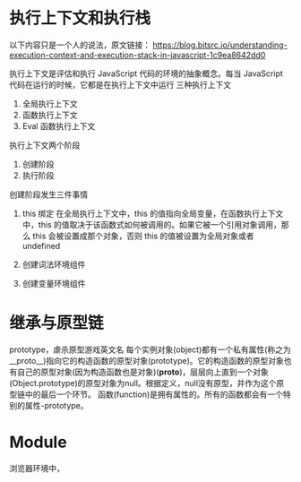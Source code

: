 # 执行上下文和执行栈

以下内容只是一个人的说法，原文链接：
https://blog.bitsrc.io/understanding-execution-context-and-execution-stack-in-javascript-1c9ea8642dd0

执行上下文是评估和执行 JavaScript 代码的环境的抽象概念。每当 JavaScript 代码在运行的时候，它都是在执行上下文中运行
三种执行上下文

1. 全局执行上下文
2. 函数执行上下文
3. Eval 函数执行上下文

执行上下文两个阶段

1. 创建阶段
2. 执行阶段

创建阶段发生三件事情

1. this 绑定
   在全局执行上下文中，this 的值指向全局变量，在函数执行上下文中，this 的值取决于该函数式如何被调用的。如果它被一个引用对象调用，那么 this 会被设置成那个对象，否则 this 的值被设置为全局对象或者 undefined

2. 创建词法环境组件
3. 创建变量环境组件

# 继承与原型链

prototype，虐杀原型游戏英文名
每个实例对象(object)都有一个私有属性(称之为__proto__)指向它的构造函数的原型对象(prototype)。它的构造函数的原型对象也有自己的原型对象(因为构造函数也是对象)(__proto__)，层层向上直到一个对象(Object.prototype)的原型对象为null。根据定义，null没有原型，并作为这个原型链中的最后一个环节。
函数(function)是拥有属性的。所有的函数都会有一个特别的属性-prototype。

# Module

浏览器环境中，<script>标签带defer或async属性，脚本就会异步加载。
defer(铁的)会等到整个页面在内存中正常渲染结束(DOM结构完全生成，以及其他脚本执行完成),才会执行,即渲染完再执行
async一旦下载完，渲染引擎就会中断渲染，执行这个脚本以后，再继续渲染，即下载完就执行
浏览器加载ES6模块，也使用<script>标签，但是要加入type="module"属性，且渲染完再执行

ES6模块与CommonJS模块的差异
1. CommonJS模块输出是一个值的拷贝，ES6模块输出的是值的引用
2. CommonJS模块是运行时加载，ES6模块是编译时输出接口
3. CommonJS模块的require()是同步加载模块，ES6模块的import命令是异步加载，有一个独立的模块依赖的解析阶段

Node.js中，.mjs文件总是以ES6模块加载，.cjs文件总是以CommonJS模块加载，.js文件的加载取决于package.json里面的type字段的设置。指定type为module则解释.js脚本为ES6模块，若不指定type或者type的字段为commonjs，则.js脚本会被解释成CommonJS模块。

package.json文件中有2个字段可以指定模块的入口文件：main和exports
简单只使用main字段可以指定模块加载的入口文件
exports字段优先级高于main字段

CommonJS模块加载ES6模块
(async () => {
  await import('./my-app.mjs');
})();
ES6模块加载CommonJS模块
只能整体加载，不能只加载单一输出项
// 正确
import packageMain from 'commonjs-package';
// 报错
import { method } from 'commonjs-package';
或使用Node.js内置的module.createRequire()可加载CommonJS模块


# ArrayBuffer,TypedArray,DataView
ArrayBuffer对象，TypedArray视图和DataView视图是JavaScript操作二进制数据的一个接口。

SharedArrayBuffer，允许Worker线程与主线程共享同一块内存。
多线程共享内存，最大的问题就是如何防止两个线程同时修改某个地址，或者说，当一个线程修改共享内存以后，必须有一个机制让其他线程同步。SharedArrayBuffer API提供Atomics对象，保证所有共享内存的操作都是“原子性”的，并且可以在所在的线程内同步。

# js 内置对象

## Number

javascript 的 Number 类型为双精度 IEEE754 64 位浮点类型
javascript 对整数提供四种进制的表示方法

- 十进制：没有前导 0 ， Decimal system
- 八进制：有前缀 0o 或者 0O 的数值，或者有前导 0，且只用 0-7 的八个阿拉伯数字，Octal number system
- 十六进制：有前缀 0x 或者 0X，Hexadecimal
- 二进制：有前缀 0b 或者 0B，Binary

Number.EPSILON
表示 2 个数最小的浮点数之间的差值，即 2^-52，可用来测试是否相等

Number.MAX_SAFE_INTEGER
表示在 js 中最大的安全整数 2^53 - 1

Number.MAX_VALUE
表示在 js 中能表示的最大整数

Number.MIN_SAFE_INTEGER
表示在 js 中最小的安全的 integer 型数字-(2^53 - 1)

Number.MIN_VALUE
表示在 js 中的最小的正值

Number.NaN
表示非数字,Not A Number

Number.NEGATIVE_INFINITY
表示负无穷大

Number.POSITIVE_INFINITY
表示正无穷大

Number.isFinite()
检测传入的参数是否是一个有穷数，全局 isFinite()会将参数自动转换为数字

Number.isInteger()
判断给定的参数是否为整数

Number.isNaN()
确定传递的值是否为 NaN,并且检查类型是否为 Number，原来全局 isNaN()会将参数自动转换成数字

Number.isSafeInteger()
传入参数是否为安全整数，安全整数范围为 -(2^53 - 1)到 2^53 - 1 之间的整数，包含 -(2^53 - 1)和 2^53 - 1

Number.parseFloat()
与全局 parseFloat 表现一致

Number.parseInt()
与全局 parseInt 表现一致

Number.prototype.toExponential()
以指数表示法返回该数值字符串表示形式，例如 7.823e+5=782300

Number.prototye.toFixed()
以定点表示法来格式化一个数值，返回字符串

Number.prototype.toPrecision()
以指定的精度返回该数值对象的字符串表示,跟上面 toFixed 有啥区别？toPrecision 可能会返回指数写法，不可预期

## Boolean

Boolean(undefined) // false

Boolean(null) // false

Boolean(0) // false

Boolean(NaN) // false

Boolean('') // false

Boolean(new Boolean(false))// Boolean 对象会转成 true

Boolean([]) // 空数组会转成 true

Boolean({}) // 空对象会转成 true

# es6 相关

## 函数扩展

参数默认值

rest 参数
rest 参数（形式为...变量名）,用于获取函数的多余参数，用来代替 arguments 对象,可直接使用数组相关方法

箭头函数
箭头函数没有自己的 this 对象，this 指向函数定义生效时上层作用域中的 this
不可以当作构造函数，即不可以对箭头函数使用 new 命令
不可以使用 arguments 对象，如果要使用则用 rest 参数代替
不可以使用 yield 命令，因此箭头函数不能用作 Generator 函数

尾调用优化

尾递归

递归函数改写

尾递归优化

## 数组扩展

扩展运算符
扩展运算符（spread）是三个点（...）,好比 rest 参数的逆运算，将一个数组转化为用逗号分隔的参数序列，该运算符主要用于函数的调用
扩展运算符可复制数组，合并数组等

Array.from()
Array.from 方法用于将两类对象转为真正的数组：类似数组的对象（array-like object）（本质拥有 length 属性）和可遍历（iterable）的对象（包括 ES6 新增的数据结构 Set 和 Map）

Array.of()
用于将一组值，转化为数组

Array.prototype.copyWithin()
数组内部，将指定位置的成员复制到其他位置（会覆盖原有成员），然后返回当前数组

Array.prototype.find()
Array.prototype.findIndex()
找出成员

Array.prototype.fill()
强制填充数组

Array.prototype.entries()
Array.prototype.keys()
Array.prototype.values()
用于遍历数组

Array.prototype.includes()
是否包含给定的值

Array.prototype.flat()
Array.prototype.flatMap()
将嵌套数组拉平

## 对象的扩展

属性简写

属性名表达式
使用字面量方式定义对象时（使用{}定义），可用[]表示对象的属性名

方法的 name 属性

对象属性的描述符
对象的每个属性都有一个描述对象（Descriptor），用来控制该属性的行为
Object.getOwnPropertyDescriptor 方法可以获取该属性的描述对象

Object.defineProperty():

对象里目前存在的属性描述符有两种主要形式：数据描述符和存取描述符。数据描述符是一个具有值的属性，该值可以是可写的，也可以是不可写的。存取描述符是由 getter 函数和 setter 函数所描述的属性。一个描述符只能是这两者其中之一；不能同时是两者。

两种描述符共享 2 个可选键值：
configurable:当且仅当该属性的 configurable 键值为 true 时，该属性的描述符才能够被改变，同时该属性也能够从对应的对象上被删除。默认为 false

enumerable:当且仅当该属性的 enumerable 键值为 true 时，该属性才会出现在对象的枚举属性中。默认为 false

数据描述符还具有以下 2 个键值：
value:该属性对应的值

writable:当且仅当该属性的 writable 键值为 true 时，属性的值，也就是上面的 value，才能被赋值运算符改变。默认为 false

存取运算符还具有以下 2 个键值：
get：属性的 getter 函数，如果没有 getter，则为 undefined,函数执行时不传入任何参数，但是会传入 this 对象

set:属性的 setter 函数，如果没有 setter,则为 undefined,该函数接受一个参数（也就是被赋予的新值），会传入赋值时的 this 对象

enumerable 属性，称为“可枚举性”，如果该属性为 false，以下四个操作会忽略 enumerable 为 false 的属性

1. for...in 循环：只循环对象自身的和可继承的可枚举的属性
2. Object.keys():返回对象自身的所有可枚举的属性的键名
3. JSON.stringify():只串化对象自身的可枚举的属性
4. Object.assign():忽略 enumerable 为 false 的属性，只拷贝对象自身的可枚举属性

引入“可枚举”（enumerable）这个概念的最初目的就是让某些属性可以规避掉 for...in 操作,不然所有的内部属性和方法都会遍历到

属性的遍历
ES6 一共有 5 种方法可以遍历对象的属性

1. for...in:循环遍历对象自身的和继承的可枚举属性（不含 Symbol 属性）
2. Object.keys(obj):返回一个数组，包含对象自身的所有属性（不含 Symbol 属性）的键名
3. Object.getOwnPropertyNames(obj):返回一个数组，包含对象的所有属性（不含 Symbol 属性，但是包括不可枚举属性）的键名
4. Object.getOwnPropertySymbols(obj):返回一个数组，包含对象自身的所有的 Symbol 属性的键名
5. Reflect.ownKeys(obj):返回一个数组，包含对象自身的（不含继承的）所有键名，不管键名是 Symbol 或字符串，也不管是否可枚举

super 关键字
指向当前对象的原型对象，只能用在对象的方法之中，用在其余的地方都会报错

扩展运算符

Object.is()
用来比较 2 个值是否严格相等,与严格比较符（===）的行为基本一致
不同之处只有两个：一是+0 不等于-0,二是 NaN 等于自身

Object.assign()
将源对象的所有可枚举(enumerable)属性，复制到目标对象

Object.getOwnPropertyDescriptors()
返回指定对象所有自身属性（非继承属性）的描述对象
Object.getOwnPropertyDescriptor()
返回某个对象属性的描述对象

Object.setPrototypeOf(),写原型操作
Object.getPrototypeOf()，读原型操作
Object.create()，生成原型操作

Object.keys()
返回一个数组，成员是参数对象自身的（不含继承的）所有可遍历（enumerable）属性的键名
Object.values()
返回一个数组，成员是参数对象自身的（不含继承的）所有可遍历（enumerable）属性的键值
Object.entries()
返回一个数组，成员是参数对象自身的（不含继承的）所有可遍历（enumerable）属性的键值对数组
Object.entries 的基本用途是遍历对象的属性，另一个用处是将对象转为真正的 Map 结构

Object.fromEntries()
是 Object.entries()的逆操作，用于将一个键值对数组转为对象，因此特别适合将 Map 结构转为对象

## 运算符扩展

指数运算符（**）
// 相当于 2 ** (3 ** 2)
2 ** 3 \*\* 2
// 512

链判断运算符(?.)

Null 判断运算符(??)

逻辑赋值运算符
// 或赋值运算符
x ||= y
// 等同于
x || (x = y)

// 与赋值运算符
x &&= y
// 等同于
x && (x = y)

// Null 赋值运算符
x ??= y
// 等同于
x ?? (x = y)

可以为变量或属性设置默认值

## Symbol

原始数据类型 Symbol,表示独一无二的值。

## Set

类似于数组，但是成员值都是唯一的，内部判断是否唯一相等采用类似===算法，区别是 Set 认为 NaN 等于自身

Set.prototype.constructor:构造函数，默认就是 Set 函数

Set.prototype.size:返回 Set 实例的成员总数

Set.prototype.add(value):添加某个值，返回 Set 结构本身

Set.prototype.delete(value):删除某个值，返回一个布尔值，表示删除是否成功

Set.prototype.has(value):返回一个布尔值，表示该值是否为 Set 的成员

Set.prototype.clear():清除所有成员，没有返回值

Set.prototype.keys():返回键名的遍历器

Set.prototype.values():返回键值的遍历器

Set.prototype.entries():返回键值对的遍历器

Set.prototype.forEach():使用回调函数遍历每个成员

Array.from 方法可以将 Set 结构转为数组

## WeakSet

WeakSet 结构与 Set 类似，也是不重复的值的集合
WeakSet 的成员只能是对象，且对象都是弱引用，垃圾回收机制不考虑 WeakSet 对该对象的引用

WeakSet.prototype.add(value)

WeakSet.prototype.delete(value)

WeakSet.prototype.has(value)

### 对象链式写法的前提是方法能给返回一个有此方法的对象（比如返回对象自身）

## Map

类似于对象，也是键值对的集合，但是“键”的范围不限于字符串，各种类型的值（包括对象）都可以当做键

Map.prototype.size

Map.prototype.set(key,value)

Map.prototype.get(key)

Map.prototype.has(key)

Map.prototype.delete(key)

Map.prototype.clear()

Map.prototype.keys()

Map.prototype.values()

Map.prototype.entries()

Map.prototype.forEach()

## WeakMap

## WeakRef

WeakRef 对象，用于直接创建对象的弱引用

## FinalizationRegistry

清理器注册表，用来指定目标对象被垃圾回收机制清除以后，所要执行的回调函数
代码示例：
let testObj = {};
const registry = new FinalizationRegistry((value) => {
alert(value);
});
registry.register(testObj, "clear testObj");
setTimeout(() => {
testObj = null;
}, 1000);

## Proxy

下面是 Proxy 支持的拦截统一操作一览，一共 13 种

get(target,propKey,receiver):拦截对象属性的读取，比如 proxy.foo 和 proxy['foo']

set(target,propKey,value,receiver):拦截对象属性的设置，比如 proxy.foo = v 或 proxy['foo'] = v，返回一个布尔值

has(target,propKey):拦截 propKey in proxy 的操作，返回一个布尔值

deleteProperty(target,propKey):拦截 delete proxy[propKey]的操作，返回一个布尔值

ownKeys(target):拦截 Object.getOwnPropertyNames(proxy),Object.getOwnPropertySymbols(proxy),Object.keys(proxy),for...in 循环,返回一个数组。该方法返回目标对象所有自身的属性的属性名，而 Object.keys()的返回结果仅包括目标对象自身的可遍历属性。

getOwnPropertyDescriptor(target,propKey):拦截 Object.getOwnPropertyDescriptor(proxy,propKey)，返回属性的描述对象

defineProperty(target,propKey,propDesc):拦截 Object.defineProperty(proxy,propKey,propDesc),Object.defineProperties(proxy,propDescs)，返回一个布尔值

preventExtensions(target):拦截 Object.preventExtensions(proxy)，返回一个布尔值

getPrototypeOf(target):拦截 Object.getPrototypeOf(proxy),返回一个对象

isExtensible(target):拦截 Object.isExtensible(proxy),返回一个布尔值

setPrototypeOf(target,proto):拦截 Object.setPrototypeOf(proxy,proto),返回一个布尔值。如果目标对象是函数，那么还有两种额外操作可以拦截

apply(target,object,args):拦截 Proxy 实例作为函数调用的操作，比如：proxy(...args),proxy.call(object,...args),proxy.apply(...)

construct(target,args):拦截 Proxy 实例作为构造函数调用的操作，比如:new Proxy(...args)

## Reflect

设计目的：

1. 将 Object 对象的一些明显属于语言内部的方法（比如 Object.defineProperty），放在 Reflect 对象上
2. 修改某些 Object 方法的返回结果，让其变得更合理
3. 让 Ojbect 操作都变成函数行为。某些 Object 操作是命令式，比如 name in obj 和 delete obj[name],而 Reflect.has(obj,name)和 Reflect.deleteProperty(obj,name)让它们变成了函数行为
4. Reflect 对象的方法与 Proxy 对象的方法一一对应，只要是 Proxy 对象的方法，就能在 Reflect 对象上找到对应的方法。这就让 Proxy 对象可以方便地调用对应的 Reflect 方法，完成默认行为，作为修改行为的基础。也就是说，不管 Proxy 怎么修改默认行为，你总可以在 Reflect 上获取默认行为

静态方法：

1. Reflect.apply(target,thisArg,args)
2. Reflect.construct(target,args)
3. Reflect.get(target,name,receiver)
4. Reflect.set(target,name,value,recevier)
5. Reflect.defineProperty(target,name,desc)
6. Reflect.deleteProperty(target,name)
7. Reflect.has(target,name)
8. Reflect.ownKeys(target)
9. Reflect.isExtensible(target)
10. Reflect.preventExtensions(target)
11. Reflect.getOwnPropertyDescriptor(target,name)
12. Reflect.getPrototypeOf(target)
13. Reflect.setPrototypeOf(target,prototype)

## Promise

Promise 是一种异步编程的解决方案

Promise.prototype.then():then 方法返回的是一个新的 Promise 实例，因此可以采用链式写法，在 then 里面 return 一个 Promise，然后在 then 方法后面再次调用另一个 then 方法

Promise.prototype.catch():方法是.then(null,rejection)或.then(undefined,rejection)的别名，用于指定发生错误时的回调函数。（在 Promise 内，throw new Error 等各种异常的抛出，与直接使用 reject 效果一致，都会走进 catch 中，而且 catch 完毕之后 then 又可以执行新的 Promise，每个 Promise 正常来说都需要 catch 错误，不然异常会抛出到最外层显示，但是抛出到最外层的异常不会阻塞中断线程，这个即“Promise 会吃掉错误”,这种情况是否跟微任务队列有关系？）

Promise.prototype.finally()

Promise.all():只有当所有条件 resolve 才最终 resolve,如若有一个条件 reject 则最终 reject

Promise.race():只要有一个条件率先改变状态,则最终改变相同的状态 resolve/reject

Promise.allSettled():确定所有条件都已改变状态

Promise.any():只有当所有条件 reject 才最终 reject,如若有一个条件 resolve 则最终 resolve

Promise.resolve():将现有对象转为 Promise 对象

Promise.reject()

Promise.try()


## Generator

Generator函数是ES6提供的一种异步编程的解决方案

两个特征：
1. function关键字与函数名之间有一个星号(*)
2. 函数体内部使用yield表达式

yield表达式本身没有返回值，或者说总是返回undefined。next()方法可以带一个参数，该参数就会被当做上一个yield表达式的返回值

协程（coroutine）是一种程序运行方式，可以理解成“协作的线程”或“协作的函数”。协程即可以用单线程实现，也可以用多线程实现。前者是一种特殊的子线程，后者是一种特殊的线程

Generator函数是ES6对协程的实现，但属于不完全实现。Generator函数被称为“半协程”,意思是只有Generator函数的调用者，才能将程序的执行权还给Generator函数。如果是完全执行的协程，任何函数都可以让暂停的协程继续执行。



## Iterator

遍历器(Iterator)是一种接口，为各种不同的数据结构提供统一的访问机制。任何数据结构只要部署 Iterator 接口，就可以完成遍历操作（即依次处理处理该数据结构的所有成员），即 for...of 循环。当使用 for...of 循环遍历某种数据结构时，该循环会自动去寻找 Iterator 接口
ES6 规定，默认的 Iterator 接口部署在数据结构的 Symbol.iterator 属性上。
可使用遍历器实现“链表”结构
